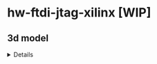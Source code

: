# hw-ftdi-jtag-xilinx [WIP]

## 3d model

<details>

  ![top_3d](images/top_3d.png)
  ![bottom_3d](images/bottom_3d.png)

</details>

